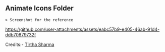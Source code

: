 ## Animate Icons Folder

    > Screenshot for the reference

https://github.com/user-attachments/assets/eabc57b9-e405-46ab-91d4-ddb70879732f


Credits:- [Tirtha Sharma](https://github.com/genze121 "Tirtha Sharma")
